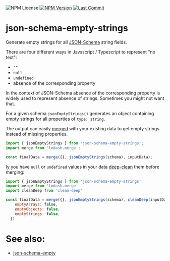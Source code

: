 ![NPM License](https://img.shields.io/npm/l/json-schema-empty-strings)
[![NPM Version](https://img.shields.io/npm/v/json-schema-empty-strings)](https://www.npmjs.com/package/json-schema-empty-strings)
[![Last Commit](https://img.shields.io/github/last-commit/mdornseif/json-schema-empty-strings)](https://github.com/mdornseif/json-schema-empty-strings)

# json-schema-empty-strings

Generate empty strings for all [JSON-Schema](https://json-schema.org) string fields.

There are four different ways in Javsscript / Typescript to represent "no text":

- `""`
- `null`
- `undefined`
- absence of the corresponding property

In the context of JSON-Schema absence of the corresponding property is widely used to represent absence of strings. Sometimes you might not want that.

For a given schema `jsonEmptyStrings()` generates an object containing empty strings for all properties of `type: string`.

The output can easily [merged](https://www.npmjs.com/package/lodash.merge) with your existing data to get empty strings instead of missing properties.

```js
import { jsonEmptyStrings } from 'json-schema-empty-strings';
import merge from 'lodash.merge';

const finalData = merge({}, jsonEmptyStrings(schema), inputData);
```

Iy you have `null` or `undefined` values in your data [deep-clean](https://www.npmjs.com/package/clean-deep) them before merging:

```js
import { jsonEmptyStrings } from 'json-schema-empty-strings'
import merge from 'lodash.merge'
import cleanDeep from 'clean-deep'

const finalData = merge({}, jsonEmptyStrings(schema), cleanDeep(inputData, {
    emptyArrays: false,
    emptyObjects: false,
    emptyStrings: false,
  })
```

# See also:

- [json-schema-empty](https://www.npmjs.com/package/json-schema-empty)
